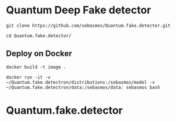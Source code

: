 # Quantum Deep Fake detector

`git clone https://github.com/sebasmos/Quantum.fake.detector.git`

`cd Quantum.fake.detector/`

## Deploy on Docker

`docker build -t image .`

`docker run -it -v ~/Quantum.fake.detectron/distributions:/sebasmos/model -v ~/Quantum.fake.detectron/data:/sebasmos/data: sebasmos bash`

# Quantum.fake.detector
